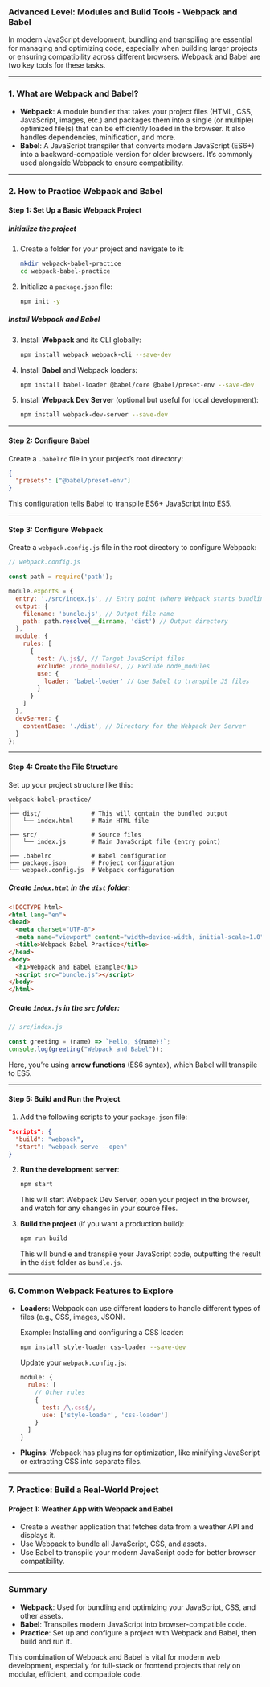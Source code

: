 ### **Advanced Level: Modules and Build Tools - Webpack and Babel**  
In modern JavaScript development, bundling and transpiling are essential for managing and optimizing code, especially when building larger projects or ensuring compatibility across different browsers. Webpack and Babel are two key tools for these tasks.

---

### **1. What are Webpack and Babel?**

- **Webpack**: A module bundler that takes your project files (HTML, CSS, JavaScript, images, etc.) and packages them into a single (or multiple) optimized file(s) that can be efficiently loaded in the browser. It also handles dependencies, minification, and more.
- **Babel**: A JavaScript transpiler that converts modern JavaScript (ES6+) into a backward-compatible version for older browsers. It’s commonly used alongside Webpack to ensure compatibility.

---

### **2. How to Practice Webpack and Babel**

#### **Step 1: Set Up a Basic Webpack Project**

##### **Initialize the project**

1. Create a folder for your project and navigate to it:
   ```bash
   mkdir webpack-babel-practice
   cd webpack-babel-practice
   ```

2. Initialize a `package.json` file:
   ```bash
   npm init -y
   ```

##### **Install Webpack and Babel**

3. Install **Webpack** and its CLI globally:
   ```bash
   npm install webpack webpack-cli --save-dev
   ```

4. Install **Babel** and Webpack loaders:
   ```bash
   npm install babel-loader @babel/core @babel/preset-env --save-dev
   ```

5. Install **Webpack Dev Server** (optional but useful for local development):
   ```bash
   npm install webpack-dev-server --save-dev
   ```

---

#### **Step 2: Configure Babel**

Create a `.babelrc` file in your project’s root directory:

```json
{
  "presets": ["@babel/preset-env"]
}
```

This configuration tells Babel to transpile ES6+ JavaScript into ES5.

---

#### **Step 3: Configure Webpack**

Create a `webpack.config.js` file in the root directory to configure Webpack:

```javascript
// webpack.config.js

const path = require('path');

module.exports = {
  entry: './src/index.js', // Entry point (where Webpack starts bundling)
  output: {
    filename: 'bundle.js', // Output file name
    path: path.resolve(__dirname, 'dist') // Output directory
  },
  module: {
    rules: [
      {
        test: /\.js$/, // Target JavaScript files
        exclude: /node_modules/, // Exclude node_modules
        use: {
          loader: 'babel-loader' // Use Babel to transpile JS files
        }
      }
    ]
  },
  devServer: {
    contentBase: './dist', // Directory for the Webpack Dev Server
  }
};
```

---

#### **Step 4: Create the File Structure**

Set up your project structure like this:

```plaintext
webpack-babel-practice/
│
├── dist/              # This will contain the bundled output
│   └── index.html     # Main HTML file
│
├── src/               # Source files
│   └── index.js       # Main JavaScript file (entry point)
│
├── .babelrc           # Babel configuration
├── package.json       # Project configuration
└── webpack.config.js  # Webpack configuration
```

##### **Create `index.html` in the `dist` folder:**

```html
<!DOCTYPE html>
<html lang="en">
<head>
  <meta charset="UTF-8">
  <meta name="viewport" content="width=device-width, initial-scale=1.0">
  <title>Webpack Babel Practice</title>
</head>
<body>
  <h1>Webpack and Babel Example</h1>
  <script src="bundle.js"></script>
</body>
</html>
```

##### **Create `index.js` in the `src` folder:**

```javascript
// src/index.js

const greeting = (name) => `Hello, ${name}!`;
console.log(greeting("Webpack and Babel"));
```

Here, you’re using **arrow functions** (ES6 syntax), which Babel will transpile to ES5.

---

#### **Step 5: Build and Run the Project**

1. Add the following scripts to your `package.json` file:

```json
"scripts": {
  "build": "webpack",
  "start": "webpack serve --open"
}
```

2. **Run the development server**:
   ```bash
   npm start
   ```

   This will start Webpack Dev Server, open your project in the browser, and watch for any changes in your source files.

3. **Build the project** (if you want a production build):
   ```bash
   npm run build
   ```

   This will bundle and transpile your JavaScript code, outputting the result in the `dist` folder as `bundle.js`.

---

### **6. Common Webpack Features to Explore**

- **Loaders**: Webpack can use different loaders to handle different types of files (e.g., CSS, images, JSON).
  
  Example: Installing and configuring a CSS loader:
  
  ```bash
  npm install style-loader css-loader --save-dev
  ```

  Update your `webpack.config.js`:
  
  ```javascript
  module: {
    rules: [
      // Other rules
      {
        test: /\.css$/,
        use: ['style-loader', 'css-loader']
      }
    ]
  }
  ```

- **Plugins**: Webpack has plugins for optimization, like minifying JavaScript or extracting CSS into separate files.

---

### **7. Practice: Build a Real-World Project**

#### **Project 1: Weather App with Webpack and Babel**

- Create a weather application that fetches data from a weather API and displays it.
- Use Webpack to bundle all JavaScript, CSS, and assets.
- Use Babel to transpile your modern JavaScript code for better browser compatibility.

---

### **Summary**

- **Webpack**: Used for bundling and optimizing your JavaScript, CSS, and other assets.
- **Babel**: Transpiles modern JavaScript into browser-compatible code.
- **Practice**: Set up and configure a project with Webpack and Babel, then build and run it.

This combination of Webpack and Babel is vital for modern web development, especially for full-stack or frontend projects that rely on modular, efficient, and compatible code.